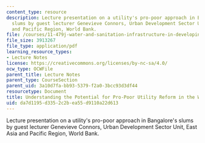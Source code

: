 ```yaml
---
content_type: resource
description: Lecture presentation on a utility's pro-poor approach in Bangalore's
  slums by guest lecturer Genevieve Connors, Urban Development Sector Unit, East Asia
  and Pacific Region, World Bank.
file: /courses/11-479j-water-and-sanitation-infrastructure-in-developing-countries-spring-2007/da7d1195d3352c2bea55d9110a22d613_lect3.pdf
file_size: 3913267
file_type: application/pdf
learning_resource_types:
- Lecture Notes
license: https://creativecommons.org/licenses/by-nc-sa/4.0/
ocw_type: OCWFile
parent_title: Lecture Notes
parent_type: CourseSection
parent_uid: 3a10d7fa-bb93-5379-f2a0-3bcc93d3df44
resourcetype: Document
title: Understanding the Potential for Pro-Poor Utility Reform in the Water Sector
uid: da7d1195-d335-2c2b-ea55-d9110a22d613
---
```

Lecture presentation on a utility's pro-poor approach in Bangalore's slums by guest lecturer Genevieve Connors, Urban Development Sector Unit, East Asia and Pacific Region, World Bank.